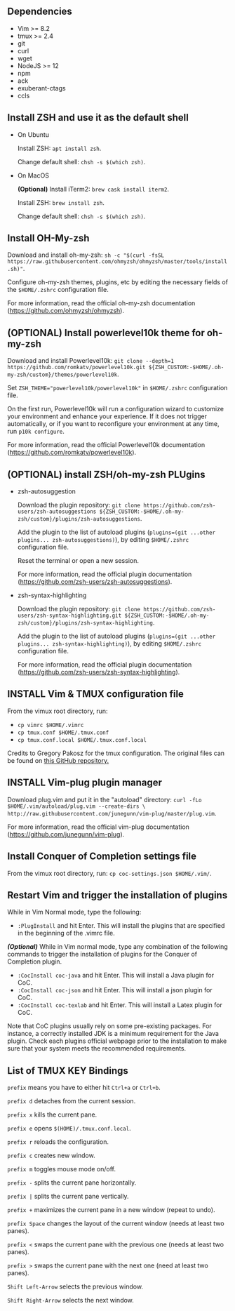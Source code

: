 ## Dependencies
* Vim >= 8.2
* tmux >= 2.4
* git
* curl
* wget
* NodeJS >= 12
* npm
* ack
* exuberant-ctags
* ccls

## Install ZSH and use it as the default shell

* On Ubuntu

  Install ZSH: ```apt install zsh```.

  Change default shell: ```chsh -s $(which zsh)```.

* On MacOS

  **(Optional)** Install iTerm2: ```brew cask install iterm2```.

  Install ZSH: ```brew install zsh```.

  Change default shell: ```chsh -s $(which zsh)```.


## Install OH-My-zsh

Download and install oh-my-zsh: ```sh -c "$(curl -fsSL https://raw.githubusercontent.com/ohmyzsh/ohmyzsh/master/tools/install.sh)"```.

Configure oh-my-zsh themes, plugins, etc by editing the necessary fields of the ```$HOME/.zshrc``` configuration file.

For more information, read the official oh-my-zsh documentation (https://github.com/ohmyzsh/ohmyzsh).

## **(OPTIONAL)** Install powerlevel10k theme for oh-my-zsh

Download and install Powerlevel10k: ```git clone --depth=1 https://github.com/romkatv/powerlevel10k.git ${ZSH_CUSTOM:-$HOME/.oh-my-zsh/custom}/themes/powerlevel10k```.

Set ```ZSH_THEME="powerlevel10k/powerlevel10k"``` in ```$HOME/.zshrc``` configuration file.

On the first run, Powerlevel10k will run a configuration wizard to customize your environment and enhance your experience. If it does not trigger automatically, or if you want to reconfigure your environment at any time, run ```p10k configure```.

For more information, read the official Powerlevel10k documentation (https://github.com/romkatv/powerlevel10k).

## **(OPTIONAL)** install ZSH/oh-my-zsh PLUgins

- zsh-autosuggestion

  Download the plugin repository: ```git clone https://github.com/zsh-users/zsh-autosuggestions ${ZSH_CUSTOM:-$HOME/.oh-my-zsh/custom}/plugins/zsh-autosuggestions```.

  Add the plugin to the list of autoload plugins (```plugins=(git ...other plugins... zsh-autosuggestions)```), by editing ```$HOME/.zshrc``` configuration file.

  Reset the terminal or open a new session.

  For more information, read the official plugin documentation (https://github.com/zsh-users/zsh-autosuggestions).

- zsh-syntax-highlighting

  Download the plugin repository: ```git clone https://github.com/zsh-users/zsh-syntax-highlighting.git ${ZSH_CUSTOM:-$HOME/.oh-my-zsh/custom}/plugins/zsh-syntax-highlighting```.

  Add the plugin to the list of autoload plugins (```plugins=(git ...other plugins... zsh-syntax-highlighting)```), by editing ```$HOME/.zshrc``` configuration file.

  For more information, read the official plugin documentation (https://github.com/zsh-users/zsh-syntax-highlighting).

## INSTALL Vim & TMUX configuration file

From the vimux root directory, run:

- ```cp vimrc $HOME/.vimrc```
- ```cp tmux.conf $HOME/.tmux.conf```
- ```cp tmux.conf.local $HOME/.tmux.conf.local```

Credits to Gregory Pakosz for the tmux configuration. The original files can be found on [this GitHub repository.](https://github.com/gpakosz/.tmux)
## INSTALL Vim-plug plugin manager 
Download plug.vim and put it in the "autoload" directory: ```curl -fLo $HOME/.vim/autoload/plug.vim --create-dirs \
	http://raw.githubusercontent.com/junegunn/vim-plug/master/plug.vim```.

For more information, read the official vim-plug documentation (https://github.com/junegunn/vim-plug).

## Install Conquer of Completion settings file
From the vimux root directory, run: ```cp coc-settings.json $HOME/.vim/```.

## Restart Vim and trigger the installation of plugins
While in Vim Normal mode, type the following:
* ```:PlugInstall``` and hit Enter.
This will install the plugins that are specified in the beginning of the .vimrc file.

***(Optional)*** While in Vim normal mode, type any combination of the following commands to trigger the installation of plugins for the Conquer of Completion plugin.

* ```:CocInstall coc-java``` and hit Enter.
This will install a Java plugin for CoC.
* ```:CocInstall coc-json``` and hit Enter.
This will install a json plugin for CoC.
* ```:CocInstall coc-texlab``` and hit Enter.
This will install a Latex plugin for CoC.

Note that CoC plugins usually rely on some pre-existing packages. For instance, a correctly installed JDK is a minimum requirement for the Java plugin. Check each plugins official webpage prior to the installation to make sure that your system meets the recommended requirements.

## List of TMUX KEY Bindings

`prefix` means you have to either hit `Ctrl+a` or `Ctrl+b`.

`prefix d` detaches from the current session.

`prefix x` kills the current pane.

`prefix e` opens ```$(HOME)/.tmux.conf.local```.

`prefix r` reloads the configuration.

`prefix c` creates new window.

`prefix m` toggles mouse mode on/off.

`prefix -` splits the current pane horizontally.

`prefix |` splits the current pane vertically.

`prefix +` maximizes the current pane in a new window (repeat to undo).

`prefix Space` changes the layout of the current window (needs at least two panes).

`prefix <` swaps the current pane with the previous one (needs at least two panes).

`prefix >` swaps the current pane with the next one (need at least two panes).

`Shift Left-Arrow` selects the previous window.

`Shift Right-Arrow` selects the next window.
